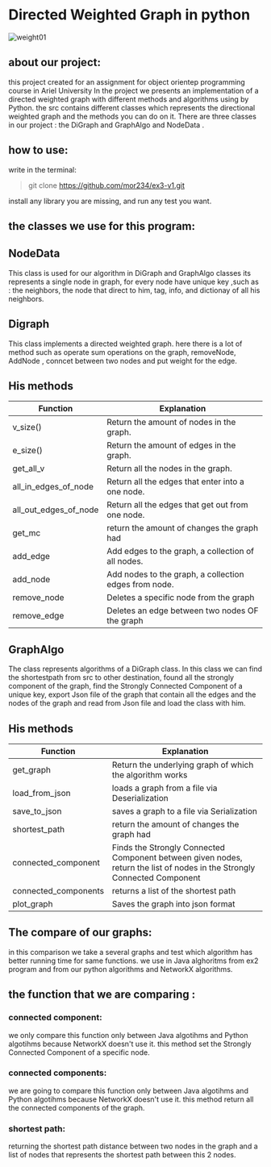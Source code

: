# Directed Weighted Graph in python
![weight01](https://user-images.githubusercontent.com/74146562/104093717-f4c32800-5294-11eb-866b-8a922a9afa9d.gif)

## about our project:
this project created for an assignment for object orientep programming course in Ariel University
In the project we presents an implementation of a directed weighted graph with different methods and algorithms using by Python.
the src contains different classes which represents the directional weighted graph and the methods you can do on it.  There are three classes  in our project : the DiGraph and GraphAlgo and NodeData . 

## how to use:
write in the terminal:

>git clone https://github.com/mor234/ex3-v1.git   

install any library you are missing, and run any test you want. 

## the classes we use for this program:

## NodeData
This class is used for our algorithm in  DiGraph and GraphAlgo classes its represents a single node in graph, for every node have unique key ,such as : the neighbors, the node that direct to him, tag, info, and dictionay of all his neighbors.

## Digraph
This class implements a directed weighted graph.  here there is a lot of method such as  operate sum operations on the graph, removeNode,  AddNode ,  conncet between two nodes and put weight for the edge.


## His methods

| Function  | Explanation |
| ------------- | ------------- |
|   v_size()   |  Return the amount of nodes in the graph.    |
|    e_size()  |    Return the amount of edges in the graph.  |
|   get_all_v   |   Return all the nodes in the graph.   |
|    all_in_edges_of_node  |   Return all the edges that enter into a one node.   |
|    all_out_edges_of_node | Return all the edges that get out from one node.    |
|   get_mc   | return the amount of changes the graph had  |
|    add_edge  |  Add  edges to the graph, a collection of all nodes.    |
|     add_node |   Add nodes to the graph, a collection edges from node.  |
|     remove_node |  Deletes a specific node from the graph   |
|    remove_edge  | Deletes an edge between two nodes OF the graph     |


## GraphAlgo
The class represents algorithms of a DiGraph class. In this class we can find the shortestpath from src to other destination, found all the strongly component of the graph, find the Strongly Connected Component of a unique key, export Json file of the graph that contain all the edges and the nodes of the graph and read from Json file and load the class with him.

## His methods

| Function  | Explanation |
| ------------- | ------------- |
|   get_graph   | Return the underlying graph of which the algorithm works    |
|    load_from_json  |   loads a graph from a file via Deserialization  |
|   save_to_json   |  saves a graph to a file via Serialization   |
|  shortest_path  | return the amount of changes the graph had  |
|    connected_component  | Finds the Strongly Connected Component  between given nodes, return the list of nodes in the Strongly Connected Component    |
|     connected_components |  returns a list of the shortest path  |
|    plot_graph |  Saves the graph into json format   |

## The compare of our graphs:
in this comparison we take a several graphs and test which algorithm has better running time for same functions. we use in Java alghoritms from ex2 program and from our python algorithms and  NetworkX algorithms.

## the function that we are comparing :

### connected component: 
we only compare this function only between Java algotihms and Python algotihms because NetworkX doesn't use it.
this method set the Strongly Connected Component  of a specific node.
### connected components:
we are going to compare this function only between Java algotihms and Python algotihms because NetworkX doesn't use it. this method return all the connected components of the graph.

### shortest path:
returning the shortest path distance between two nodes in the graph and a list of nodes that represents the shortest path between this 2 nodes. 



